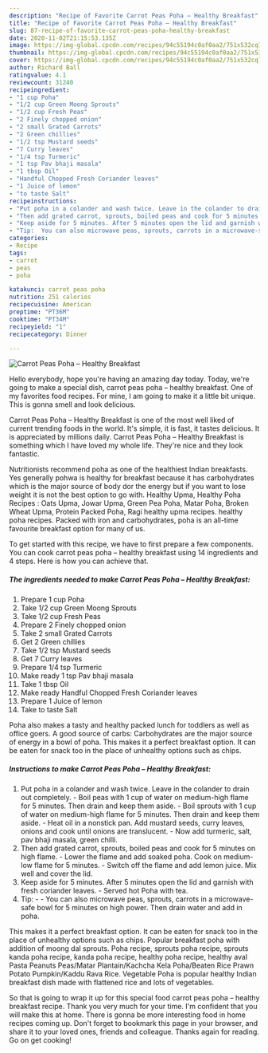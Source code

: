 ```yaml
---
description: "Recipe of Favorite Carrot Peas Poha – Healthy Breakfast"
title: "Recipe of Favorite Carrot Peas Poha – Healthy Breakfast"
slug: 87-recipe-of-favorite-carrot-peas-poha-healthy-breakfast
date: 2020-11-02T21:15:53.135Z
image: https://img-global.cpcdn.com/recipes/94c55194c0af0aa2/751x532cq70/carrot-peas-poha-healthy-breakfast-recipe-main-photo.jpg
thumbnail: https://img-global.cpcdn.com/recipes/94c55194c0af0aa2/751x532cq70/carrot-peas-poha-healthy-breakfast-recipe-main-photo.jpg
cover: https://img-global.cpcdn.com/recipes/94c55194c0af0aa2/751x532cq70/carrot-peas-poha-healthy-breakfast-recipe-main-photo.jpg
author: Richard Ball
ratingvalue: 4.1
reviewcount: 31240
recipeingredient:
- "1 cup Poha"
- "1/2 cup Green Moong Sprouts"
- "1/2 cup Fresh Peas"
- "2 Finely chopped onion"
- "2 small Grated Carrots"
- "2 Green chillies"
- "1/2 tsp Mustard seeds"
- "7 Curry leaves"
- "1/4 tsp Turmeric"
- "1 tsp Pav bhaji masala"
- "1 tbsp Oil"
- "Handful Chopped Fresh Coriander leaves"
- "1 Juice of lemon"
- "to taste Salt"
recipeinstructions:
- "Put poha in a colander and wash twice. Leave in the colander to drain out completely. Boil peas with 1 cup of water on medium-high flame for 5 minutes. Then drain and keep them aside. Boil sprouts with 1 cup of water on medium-high flame for 5 minutes. Then drain and keep them aside. Heat oil in a nonstick pan. Add mustard seeds, curry leaves, onions and cook until onions are translucent. Now add turmeric, salt, pav bhaji masala, green chilli."
- "Then add grated carrot, sprouts, boiled peas and cook for 5 minutes on high flame. Lower the flame and add soaked poha. Cook on medium-low flame for 5 minutes. Switch off the flame and add lemon juice. Mix well and cover the lid."
- "Keep aside for 5 minutes. After 5 minutes open the lid and garnish with fresh coriander leaves. Served hot Poha with tea."
- "Tip:  You can also microwave peas, sprouts, carrots in a microwave-safe bowl for 5 minutes on high power. Then drain water and add in poha."
categories:
- Recipe
tags:
- carrot
- peas
- poha

katakunci: carrot peas poha 
nutrition: 251 calories
recipecuisine: American
preptime: "PT36M"
cooktime: "PT34M"
recipeyield: "1"
recipecategory: Dinner

---
```



![Carrot Peas Poha – Healthy Breakfast](https://img-global.cpcdn.com/recipes/94c55194c0af0aa2/751x532cq70/carrot-peas-poha-healthy-breakfast-recipe-main-photo.jpg)

Hello everybody, hope you're having an amazing day today. Today, we're going to make a special dish, carrot peas poha – healthy breakfast. One of my favorites food recipes. For mine, I am going to make it a little bit unique. This is gonna smell and look delicious.

Carrot Peas Poha – Healthy Breakfast is one of the most well liked of current trending foods in the world. It's simple, it is fast, it tastes delicious. It is appreciated by millions daily. Carrot Peas Poha – Healthy Breakfast is something which I have loved my whole life. They're nice and they look fantastic.

Nutritionists recommend poha as one of the healthiest Indian breakfasts. Yes generally pohwa is healthy for breakfast because it has carbohydrates which is the major source of body dor the energy but if you want to lose weight it is not the best option to go with. Healthy Upma, Healthy Poha Recipes : Oats Upma, Jowar Upma, Green Pea Poha, Matar Poha, Broken Wheat Upma, Protein Packed Poha, Ragi healthy upma recipes. healthy poha recipes. Packed with iron and carbohydrates, poha is an all-time favourite breakfast option for many of us.


To get started with this recipe, we have to first prepare a few components. You can cook carrot peas poha – healthy breakfast using 14 ingredients and 4 steps. Here is how you can achieve that.

<!--inarticleads1-->

##### The ingredients needed to make Carrot Peas Poha – Healthy Breakfast:

1. Prepare 1 cup Poha
1. Take 1/2 cup Green Moong Sprouts
1. Take 1/2 cup Fresh Peas
1. Prepare 2 Finely chopped onion
1. Take 2 small Grated Carrots
1. Get 2 Green chillies
1. Take 1/2 tsp Mustard seeds
1. Get 7 Curry leaves
1. Prepare 1/4 tsp Turmeric
1. Make ready 1 tsp Pav bhaji masala
1. Take 1 tbsp Oil
1. Make ready Handful Chopped Fresh Coriander leaves
1. Prepare 1 Juice of lemon
1. Take to taste Salt


Poha also makes a tasty and healthy packed lunch for toddlers as well as office goers. A good source of carbs: Carbohydrates are the major source of energy in a bowl of poha. This makes it a perfect breakfast option. It can be eaten for snack too in the place of unhealthy options such as chips. 

<!--inarticleads2-->

##### Instructions to make Carrot Peas Poha – Healthy Breakfast:

1. Put poha in a colander and wash twice. Leave in the colander to drain out completely. - Boil peas with 1 cup of water on medium-high flame for 5 minutes. Then drain and keep them aside. - Boil sprouts with 1 cup of water on medium-high flame for 5 minutes. Then drain and keep them aside. - Heat oil in a nonstick pan. Add mustard seeds, curry leaves, onions and cook until onions are translucent. - Now add turmeric, salt, pav bhaji masala, green chilli.
1. Then add grated carrot, sprouts, boiled peas and cook for 5 minutes on high flame. - Lower the flame and add soaked poha. Cook on medium-low flame for 5 minutes. - Switch off the flame and add lemon juice. Mix well and cover the lid.
1. Keep aside for 5 minutes. After 5 minutes open the lid and garnish with fresh coriander leaves. - Served hot Poha with tea.
1. Tip: -  - You can also microwave peas, sprouts, carrots in a microwave-safe bowl for 5 minutes on high power. Then drain water and add in poha.


This makes it a perfect breakfast option. It can be eaten for snack too in the place of unhealthy options such as chips. Popular breakfast poha with addition of moong dal sprouts. Poha recipe, sprouts poha recipe, sprouts kanda poha recipe, kanda poha recipe, healthy poha recipe, healthy aval Pasta Peanuts Peas/Matar Plantain/Kachcha Kela Poha/Beaten Rice Prawn Potato Pumpkin/Kaddu Rava Rice. Vegetable Poha is popular healthy Indian breakfast dish made with flattened rice and lots of vegetables. 

So that is going to wrap it up for this special food carrot peas poha – healthy breakfast recipe. Thank you very much for your time. I'm confident that you will make this at home. There is gonna be more interesting food in home recipes coming up. Don't forget to bookmark this page in your browser, and share it to your loved ones, friends and colleague. Thanks again for reading. Go on get cooking!
